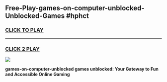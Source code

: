 
## Free-Play-games-on-computer-unblocked-Unblocked-Games #hphct
<h3>
<a href="https://news.freeplayer.one?title=games-on-computer-unblocked&ref=8M">CLICK TO PLAY</a></h3>
<hr>

<h3>
<a href="https://news.freeplayer.one?title=games-on-computer-unblocked&ref=8M">CLICK 2 PLAY</a>
  
</h3>

<a href="https://news.freeplayer.one?title=games-on-computer-unblocked&ref=8M"><img src="https://clearcache.store/games.png"></a>


**games-on-computer-unblocked games unblocked: Your Gateway to Fun and Accessible Online Gaming**
